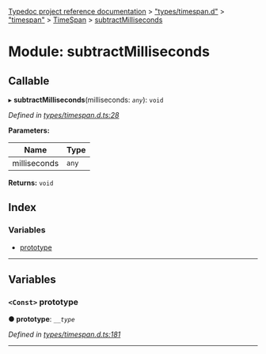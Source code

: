 [Typedoc project reference documentation](../README.md) > ["types/timespan.d"](../modules/_types_timespan_d_.md) > ["timespan"](../modules/_types_timespan_d_._timespan_.md) > [TimeSpan](../classes/_types_timespan_d_._timespan_.timespan.md) > [subtractMilliseconds](../modules/_types_timespan_d_._timespan_.timespan.subtractmilliseconds.md)

# Module: subtractMilliseconds

## Callable
▸ **subtractMilliseconds**(milliseconds: *`any`*): `void`

*Defined in [types/timespan.d.ts:28](https://github.com/DocuWare/REST-Sample-TS/blob/a4697e2/src/types/timespan.d.ts#L28)*

**Parameters:**

| Name | Type |
| ------ | ------ |
| milliseconds | `any` |

**Returns:** `void`

## Index

### Variables

* [prototype](_types_timespan_d_._timespan_.timespan.subtractmilliseconds.md#prototype)

---

## Variables

<a id="prototype"></a>

### `<Const>` prototype

**● prototype**: *`__type`*

*Defined in [types/timespan.d.ts:181](https://github.com/DocuWare/REST-Sample-TS/blob/a4697e2/src/types/timespan.d.ts#L181)*

___

